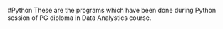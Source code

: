 #Python
These are the programs which have been done during Python session of PG diploma in Data Analystics course.
